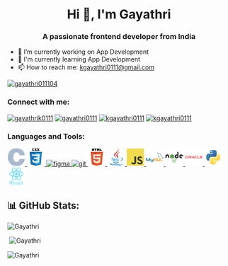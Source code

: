<h1 align="center">Hi 👋, I'm Gayathri</h1>
<h3 align="center">A passionate frontend developer from India</h3>

- 🔭 I’m currently working on App Development
- 🌱 I'm currently learning App Development
- 📫 How to reach me: kgayathri0111@gmail.com


<p align="left"> <a href="https://github.com/ryo-ma/github-profile-trophy"><img src="https://github-profile-trophy.vercel.app/?username=gayathri011104" alt="gayathri011104" /></a> </p>



<h3 align="left">Connect with me:</h3>
<p align="left">
<a href="https://linkedin.com/in/gayathrik0111" target="blank"><img align="center" src="https://raw.githubusercontent.com/rahuldkjain/github-profile-readme-generator/master/src/images/icons/Social/linked-in-alt.svg" alt="gayathrik0111" height="30" width="40" /></a>
<a href="https://www.codechef.com/users/gayathri0111" target="blank"><img align="center" src="https://cdn.jsdelivr.net/npm/simple-icons@3.1.0/icons/codechef.svg" alt="gayathri0111" height="30" width="40" /></a>
<a href="https://www.hackerrank.com/kgayathri0111" target="blank"><img align="center" src="https://raw.githubusercontent.com/rahuldkjain/github-profile-readme-generator/master/src/images/icons/Social/hackerrank.svg" alt="kgayathri0111" height="30" width="40" /></a>
<a href="https://www.leetcode.com/kgayathri0111" target="blank"><img align="center" src="https://raw.githubusercontent.com/rahuldkjain/github-profile-readme-generator/master/src/images/icons/Social/leet-code.svg" alt="kgayathri0111" height="30" width="40" /></a>
</p>
  
<h3 align="left">Languages and Tools:</h3>
<p align="left"> <a href="https://www.cprogramming.com/" target="_blank" rel="noreferrer"> <img src="https://raw.githubusercontent.com/devicons/devicon/master/icons/c/c-original.svg" alt="c" width="40" height="40"/> </a> <a href="https://www.w3schools.com/css/" target="_blank" rel="noreferrer"> <img src="https://raw.githubusercontent.com/devicons/devicon/master/icons/css3/css3-original-wordmark.svg" alt="css3" width="40" height="40"/> </a> <a href="https://www.figma.com/" target="_blank" rel="noreferrer"> <img src="https://www.vectorlogo.zone/logos/figma/figma-icon.svg" alt="figma" width="40" height="40"/> </a> <a href="https://git-scm.com/" target="_blank" rel="noreferrer"> <img src="https://www.vectorlogo.zone/logos/git-scm/git-scm-icon.svg" alt="git" width="40" height="40"/> </a> <a href="https://www.w3.org/html/" target="_blank" rel="noreferrer"> <img src="https://raw.githubusercontent.com/devicons/devicon/master/icons/html5/html5-original-wordmark.svg" alt="html5" width="40" height="40"/> </a> <a href="https://www.java.com" target="_blank" rel="noreferrer"> <img src="https://raw.githubusercontent.com/devicons/devicon/master/icons/java/java-original.svg" alt="java" width="40" height="40"/> </a> <a href="https://developer.mozilla.org/en-US/docs/Web/JavaScript" target="_blank" rel="noreferrer"> <img src="https://raw.githubusercontent.com/devicons/devicon/master/icons/javascript/javascript-original.svg" alt="javascript" width="40" height="40"/> </a> <a href="https://www.mysql.com/" target="_blank" rel="noreferrer"> <img src="https://raw.githubusercontent.com/devicons/devicon/master/icons/mysql/mysql-original-wordmark.svg" alt="mysql" width="40" height="40"/> </a> <a href="https://nodejs.org" target="_blank" rel="noreferrer"> <img src="https://raw.githubusercontent.com/devicons/devicon/master/icons/nodejs/nodejs-original-wordmark.svg" alt="nodejs" width="40" height="40"/> </a> <a href="https://www.oracle.com/" target="_blank" rel="noreferrer"> <img src="https://raw.githubusercontent.com/devicons/devicon/master/icons/oracle/oracle-original.svg" alt="oracle" width="40" height="40"/> </a> <a href="https://www.python.org" target="_blank" rel="noreferrer"> <img src="https://raw.githubusercontent.com/devicons/devicon/master/icons/python/python-original.svg" alt="python" width="40" height="40"/> </a> <a href="https://reactjs.org/" target="_blank" rel="noreferrer"> <img src="https://raw.githubusercontent.com/devicons/devicon/master/icons/react/react-original-wordmark.svg" alt="react" width="40" height="40"/> </a> </p>

## 📊 GitHub Stats:


<p>&nbsp;<img align="left" src="https://github-readme-stats.vercel.app/api/top-langs?username=Gayathri011104&show_icons=true&locale=en&layout=compact" alt="Gayathri" /></p>

<p>&nbsp;<img align="center" src="https://github-readme-stats.vercel.app/api?username=Gayathri011104&show_icons=true&locale=en" alt="Gayathri" /></p>

<p><img align="center" src="https://github-readme-streak-stats.herokuapp.com/?user=Gayathri011104&" alt="Gayathri" /></p>

<!---
Gayathri011104/Gayathri011104 is a ✨ special ✨ repository because its `README.md` (this file) appears on your GitHub profile.
You can click the Preview link to take a look at your changes.
--->

